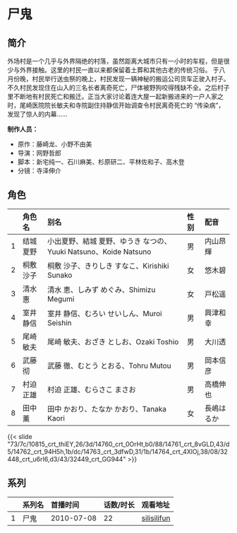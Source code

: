 # 尸鬼


## 简介

外场村是一个几乎与外界隔绝的村落，虽然距离大城市只有一小时的车程，但是很少与外界接触。这里的村民一直以来都保留着土葬和其他古老的传统习俗。
于八月份晚，村民举行送虫祭的晚上，村民发现一辆神秘的搬运公司货车正驶入村子。不久村民发现住在山入的三名长者离奇死亡，尸体被野狗咬得残缺不全。之后村子里不断地有村民死亡和搬迁。正当大家讨论着连大屋一起新搬进来的一户人家之时，尾崎医院院长敏夫和寺院副住持静信开始调查令村民离奇死亡的 “传染病”，发现了惊人的内幕……

**制作人员：**
- 原作：藤崎龙、小野不由美
- 导演：网野哲郎
- 脚本：新宅纯一、石川麻美、杉原研二、平林佐和子、高木登
- 分镜：寺泽伸介

## 角色

|     |   角色名   |   别名  | 性别 |  配音  |
|:--- |:------  |:----      |:---  |:--   |
| 1 | 结城夏野 | 小出夏野、結城 夏野、ゆうき なつの、Yuuki Natsuno、Koide Natsuno | 男 | 内山昂輝 |
| 2 | 桐敷沙子 | 桐敷 沙子、きりしき すなこ、Kirishiki Sunako | 女 | 悠木碧 |
| 3 | 清水惠 | 清水 恵、しみず めぐみ、Shimizu Megumi | 女 | 戸松遥 |
| 4 | 室井静信 | 室井 静信、むろい せいしん、Muroi Seishin | 男 | 興津和幸 |
| 5 | 尾崎敏夫 | 尾崎 敏夫、おざき としお、Ozaki Toshio | 男 | 大川透 |
| 6 | 武藤彻 | 武藤 徹、むとう とおる、Tohru Mutou | 男 | 岡本信彦 |
| 7 | 村迫正雄 | 村迫 正雄、むらさこ まさお | 男 | 高橋伸也 |
| 8 | 田中薰 | 田中 かおり、たなか かおり、Tanaka Kaori | 女 | 長嶋はるか |

{{< slide "73/7c/10815_crt_thiEY,26/3d/14760_crt_0OrHt,b0/88/14761_crt_8vGLD,43/d5/14762_crt_94H5h,1b/dc/14763_crt_3dfwD,31/1b/14764_crt_4XlOj,38/08/32448_crt_u6rI6,d3/43/32449_crt_GG944" >}}

## 系列

|     |   系列名   |   首播时间  | 话数/时长  | 观看地址 |
|:---  |:------    |:----      |:---       |:---  |
| 1 | 尸鬼 | 2010-07-08 | 22 | [silisilifun](https://www.silisilifun.com/vodplay/1T77777Z/1/1/)  |



